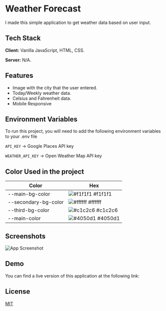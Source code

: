 
# Weather Forecast

I made this simple application to get weather data based on user input.

## Tech Stack

**Client:** Vanilla JavaScript, HTML, CSS. 

**Server:** N/A.

## Features

- Image with the city that the user entered.
- Today/Weekly weather data.
- Celsius and Fahrenheit data.
- Mobile Responsive

## Environment Variables

To run this project, you will need to add the following environment variables to your .env file

`API_KEY` -> Google Places API key

`WEATHER_API_KEY` -> Open Weather Map API key

## Color Used in the project

| Color             | Hex                                                                |
| ----------------- | ------------------------------------------------------------------ |
| --main-bg-color | ![#f1f1f1](https://via.placeholder.com/10/f1f1f1?text=+) #f1f1f1 |
| --secondary-bg-color | ![#ffffff](https://via.placeholder.com/10/ffffff?text=+) #ffffff |
| --third-bg-color | ![#c1c2c6](https://via.placeholder.com/10/c1c2c6?text=+) #c1c2c6 |
| --main-color | ![#4050d1](https://via.placeholder.com/10/4050d1?text=+) #4050d1 |

## Screenshots

![App Screenshot](https://bmariusd.dev/images/mac-showcase.png)

## Demo

You can find a live version of this application at the following link: 

## License

[MIT](https://choosealicense.com/licenses/mit/)
